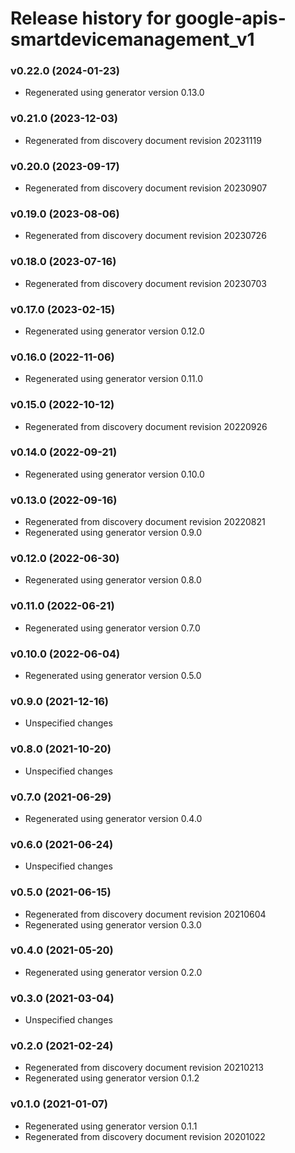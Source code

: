 # Release history for google-apis-smartdevicemanagement_v1

### v0.22.0 (2024-01-23)

* Regenerated using generator version 0.13.0

### v0.21.0 (2023-12-03)

* Regenerated from discovery document revision 20231119

### v0.20.0 (2023-09-17)

* Regenerated from discovery document revision 20230907

### v0.19.0 (2023-08-06)

* Regenerated from discovery document revision 20230726

### v0.18.0 (2023-07-16)

* Regenerated from discovery document revision 20230703

### v0.17.0 (2023-02-15)

* Regenerated using generator version 0.12.0

### v0.16.0 (2022-11-06)

* Regenerated using generator version 0.11.0

### v0.15.0 (2022-10-12)

* Regenerated from discovery document revision 20220926

### v0.14.0 (2022-09-21)

* Regenerated using generator version 0.10.0

### v0.13.0 (2022-09-16)

* Regenerated from discovery document revision 20220821
* Regenerated using generator version 0.9.0

### v0.12.0 (2022-06-30)

* Regenerated using generator version 0.8.0

### v0.11.0 (2022-06-21)

* Regenerated using generator version 0.7.0

### v0.10.0 (2022-06-04)

* Regenerated using generator version 0.5.0

### v0.9.0 (2021-12-16)

* Unspecified changes

### v0.8.0 (2021-10-20)

* Unspecified changes

### v0.7.0 (2021-06-29)

* Regenerated using generator version 0.4.0

### v0.6.0 (2021-06-24)

* Unspecified changes

### v0.5.0 (2021-06-15)

* Regenerated from discovery document revision 20210604
* Regenerated using generator version 0.3.0

### v0.4.0 (2021-05-20)

* Regenerated using generator version 0.2.0

### v0.3.0 (2021-03-04)

* Unspecified changes

### v0.2.0 (2021-02-24)

* Regenerated from discovery document revision 20210213
* Regenerated using generator version 0.1.2

### v0.1.0 (2021-01-07)

* Regenerated using generator version 0.1.1
* Regenerated from discovery document revision 20201022

